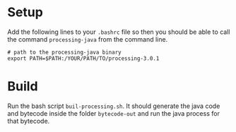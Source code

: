# Setup

Add the following lines to your `.bashrc` file so then you should be able to call the command `processing-java` 
from the command line.
```
# path to the processing-java binary
export PATH=$PATH:/YOUR/PATH/TO/processing-3.0.1
```
# Build

Run the bash script `buil-processing.sh`. It should generate the java code and bytecode inside the folder `bytecode-out`
and run the java process for that bytecode.

